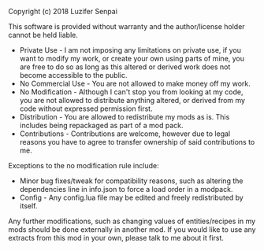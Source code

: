 Copyright (c) 2018 Luzifer Senpai

This software is provided without warranty and the author/license holder cannot be held liable.

-	Private Use - I am not imposing any limitations on private use, if you want to modify my work, or create your own using parts of mine, you are free to do so as long as this altered or derived work does not become accessible to the public.
-	No Commercial Use - You are not allowed to make money off my work.
-	No Modification - Although I can't stop you from looking at my code, you are not allowed to distribute anything altered, or derived from my code without expressed permission first.
-	Distribution - You are allowed to redistribute my mods as is. This includes being repackaged as part of a mod pack.
- Contributions - Contributions are welcome, however due to legal reasons you have to agree to transfer ownership of said contributions to me.

Exceptions to the no modification rule include:
- Minor bug fixes/tweak for compatibility reasons, such as altering the dependencies line in info.json to force a load order in a modpack.
- Config - Any config.lua file may be edited and freely redistributed by itself.

Any further modifications, such as changing values of entities/recipes in my mods should be done externally in another mod.
If you would like to use any extracts from this mod in your own, please talk to me about it first.